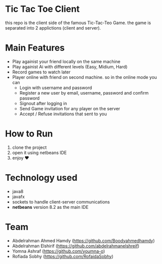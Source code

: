 # Tic Tac Toe Client
this repo is the client side of the famous Tic-Tac-Teo Game. the game is separated into 2 applictions (client and server).

# Main Features
- Play againist your friend locally on the same machine
- Play againist Ai with different levels (Easy, Midium, Hard)
- Record games to watch later
- Player online with friend on second machine. so in the online mode you can
    - Login with username and password
    - Register a new user by email, username, password and confirm password
    - Signout after logging in
    - Send Game invitation for any player on the server
    - Accept / Refuse invitations that sent to you


# How to Run
1. clone the project
2. open it using netbeans IDE
3. enjoy ❤



# Technology used
- java8
- javafx
- sockets to handle client-server communications
- **netbeans** version 8.2 as the main IDE


# Team
- Abdelrahman Ahmed Hamdy (https://github.com/Boodyahmedhamdy)
- Abdelrahman Elshirif (https://github.com/abdelrahmanelshreif)
- Yomna Ashraf (https://github.com/youmna-o)
- Rofiada Sobhy (https://github.com/RofaidaSobhy)
